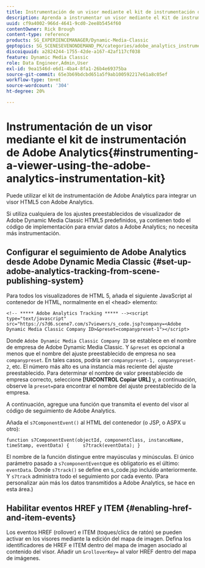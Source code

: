 ```yaml
---
title: Instrumentación de un visor mediante el kit de instrumentación de Adobe Analytics
description: Aprenda a instrumentar un visor mediante el Kit de instrumentación de Adobe Analytics en Adobe Dynamic Media Classic.
uuid: cf9a4002-966d-4641-9cd0-2ee8b5454f60
contentOwner: Rick Brough
content-type: reference
products: SG_EXPERIENCEMANAGER/Dynamic-Media-Classic
geptopics: SG_SCENESEVENONDEMAND_PK/categories/adobe_analytics_instrumentation_kit
discoiquuid: a2824244-1755-42de-a167-42af117cf038
feature: Dynamic Media Classic
role: Data Engineer,Admin,User
exl-id: 9ea1546d-e6d1-4ba4-8fa1-26b4e69375ba
source-git-commit: 65e3b69bdcbd651a5f9ab100592217e61a8c05ef
workflow-type: tm+mt
source-wordcount: '304'
ht-degree: 20%

---
```


# Instrumentación de un visor mediante el kit de instrumentación de Adobe Analytics{#instrumenting-a-viewer-using-the-adobe-analytics-instrumentation-kit}

Puede utilizar el kit de instrumentación de Adobe Analytics para integrar un visor HTML5 con Adobe Analytics.

Si utiliza cualquiera de los ajustes preestablecidos de visualizador de Adobe Dynamic Media Classic HTML5 predefinidos, ya contienen todo el código de implementación para enviar datos a Adobe Analytics; no necesita más instrumentación.

## Configurar el seguimiento de Adobe Analytics desde Adobe Dynamic Media Classic {#set-up-adobe-analytics-tracking-from-scene-publishing-system}

Para todos los visualizadores de HTML 5, añada el siguiente JavaScript al contenedor de HTML, normalmente en el &lt;head> elemento:

```as3
<!-- ***** Adobe Analytics Tracking ***** --><script type="text/javascript" src="https://s7d6.scene7.com/s7viewers/s_code.jsp?company=<Adobe Dynamic Media Classic Company ID>&preset=companypreset-1"></script>
```

Donde `Adobe Dynamic Media Classic Company ID` se establece en el nombre de empresa de Adobe Dynamic Media Classic. Y `&preset` es opcional a menos que el nombre del ajuste preestablecido de empresa no sea `companypreset`. En tales casos, podría ser `companypreset-1, companypreset-2`, etc. El número más alto es una instancia más reciente del ajuste preestablecido. Para determinar el nombre de valor preestablecido de empresa correcto, seleccione **[!UICONTROL Copiar URL]** y, a continuación, observe la `preset=`para encontrar el nombre del ajuste preestablecido de la empresa.

A continuación, agregue una función que transmita el evento del visor al código de seguimiento de Adobe Analytics.

Añada el `s7ComponentEvent()` al HTML del contenedor (o JSP, o ASPX u otro):

```as3
function s7ComponentEvent(objectId, componentClass, instanceName, timeStamp, eventData) {     s7track(eventData); }
```

El nombre de la función distingue entre mayúsculas y minúsculas. El único parámetro pasado a `s7componentEvent`que es obligatorio es el último: `eventData`. Donde `s7track()` se define en s_code.jsp incluido anteriormente. Y `s7track` administra todo el seguimiento por cada evento. (Para personalizar aún más los datos transmitidos a Adobe Analytics, se hace en esta área.)

## Habilitar eventos HREF y ITEM {#enabling-href-and-item-events}

Los eventos HREF (rollover) e ITEM (toques/clics de ratón) se pueden activar en los visores mediante la edición del mapa de imagen. Defina los identificadores de HREF e ITEM dentro del mapa de imagen asociado al contenido del visor. Añadir un `&rolloverKey=` al valor HREF dentro del mapa de imágenes.
